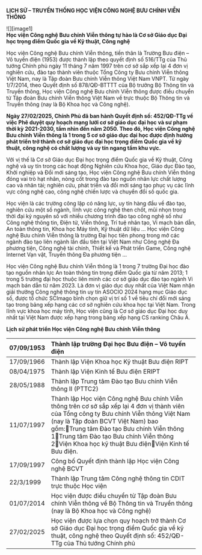 **LỊCH SỬ – TRUYỀN THỐNG HỌC VIỆN CÔNG NGHỆ BƯU CHÍNH VIỄN THÔNG**

![][image1]  
**Học viện Công nghệ Bưu chính Viễn thông tự hào là Cơ sở Giáo dục Đại học trọng điểm Quốc gia về Kỹ thuật, Công nghệ**

Học viện Công nghệ Bưu chính Viễn thông, tiền thân là Trường Bưu điện – Vô tuyến điện (1953) được thành lập theo quyết định số 516/TTg của Thủ tướng Chính phủ ngày 11 tháng 7 năm 1997 trên cơ sở sắp xếp lại 4 đơn vị nghiên cứu, đào tạo thành viên thuộc Tổng Công ty Bưu chính Viễn thông Việt Nam, nay là Tập đoàn Bưu chính Viễn thông Việt Nam VNPT. Từ ngày 1/7/2014, theo Quyết định số 878/QĐ-BTTTT của Bộ trưởng Bộ Thông tin và Truyền thông, Học viện Công nghệ Bưu chính Viễn thông được điều chuyển từ Tập đoàn Bưu chính Viễn thông Việt Nam về trực thuộc Bộ Thông tin và Truyền thông (nay là Bộ Khoa học và Công nghệ).

**Ngày 27/02/2025, Chính Phủ đã ban hành Quyết định số: 452/QĐ-TTg về việc Phê duyệt quy hoạch mạng lưới cơ sở giáo dục đại học và sư phạm thời kỳ 2021-2030, tầm nhìn đến năm 2050\. Theo đó, Học viện Công nghệ Bưu chính Viễn thông là 1 trong 5 cơ sở giáo dục đại học được định hướng phát triển trở thành cơ sở giáo dục đại học trọng điểm Quốc gia về kỹ thuật, công nghệ có chất lượng và uy tín ngang tầm khu vực.**

Với vị thế là Cơ sở Giáo dục Đại học trọng điểm Quốc gia về Kỹ thuật, Công nghệ và uy tín trong các hoạt động Nghiên cứu Khoa học, Giáo dục Đào tạo, Khởi nghiệp và Đổi mới sáng tạo, Học viện Công nghệ Bưu chính Viễn thông đóng vai trò hạt nhân, nòng cốt trong đào tạo nguồn nhân lực chất lượng cao và nhân tài; nghiên cứu, phát triển và đổi mới sáng tạo phục vụ các lĩnh vực công nghệ cao, công nghệ chiến lược và chuyển đổi số quốc gia.

Học viện là các trường công lập có năng lực, uy tín hàng đầu về đào tạo, nghiên cứu một số ngành, lĩnh vực công nghệ then chốt, mũi nhọn trong thời đại kỷ nguyên số với nhiều chương trình đào tạo công nghệ số như Công nghệ thông tin, Điện tử, Viễn thông, Trí tuệ nhân tạo, Vi mạch bán dẫn, An toàn thông tin, Khoa học Máy tính, Kỹ thuật dữ liệu …  Học viện Công nghệ Bưu chính Viễn thông là trường Đại học tiên phong trong mở các ngành đào tạo liên ngành lần đầu tiên tại Việt Nam như Công nghệ Đa phương tiện, Công nghệ tài chính, Thiết kế và Phát triển Game, Công nghệ Internet Vạn vật, Truyền thông Đa phương tiện …

Học viện Công nghệ Bưu chính Viễn thông là 1 trong 7 trường Đại học đào tạo nguồn nhân lực An toàn thông tin trọng điểm Quốc gia từ năm 2013; 1 trong 5 trường đại học thuộc liên minh các cơ sở giáo dục đào tạo ngành Vi mạch bán dẫn từ năm 2023\. Là đơn vị giáo dục duy nhất của Việt Nam nhận giải thưởng Công nghệ thông tin uy tín ASOCIO 2024 hạng mục Giáo dục số, được tổ chức SCImago bình chọn giữ vị trí số 1 về tiêu chí đổi mới sáng tạo trong bảng xếp hạng các cơ sở nghiên cứu khoa học tại Việt Nam. Trong lĩnh vực khoa học máy tính, Học viện cũng là Cơ sở giáo dục Đại học duy nhất tại Việt Nam được xếp hạng trong bảng xếp hạng CS ranking Châu Á.

**Lịch sử phát triển Học viện Công nghệ Bưu chính Viễn thông**

| 07/09/1953 | Thành lập trường Đại học Bưu điện – Vô tuyến điện |
| :---- | :---- |
| 17/09/1966 | Thành lập Viện Khoa học Kỹ thuật Bưu điện RIPT |
| 08/04/1975 | Thành lập Viện Kinh tế Bưu điện ERIPT |
| 28/05/1988 | Thành lập Trung tâm Đào tạo Bưu chính Viễn thông II (PTTC2) |
| 11/07/1997 | Thành lập Học viện Công nghệ Bưu chính Viễn thông trên cơ sở sắp xếp lại 4 đơn vị thành viên của Tổng công ty Bưu chính Viễn thông Việt Nam (nay là Tập đoàn BCVT Việt Nam) bao gồm:Trung tâm Đào tạo Bưu chính Viễn thông 1Trung tâm Đào tạo Bưu chính Viễn thông 2Viện Khoa học kỹ thuật Bưu điệnViện Kinh tế Bư­u điện. |
| 17/09/1997 | Công bố Quyết định thành lập Học viện Công nghệ BCVT |
| 22/3/1999 | Thành lập Trung tâm Công nghệ thông tin CDIT trực thuộc Học viện |
| 01/07/2014 | Học viện được điều chuyển từ Tập đoàn Bưu chính Viễn thông về Bộ Thông tin và Truyền thông (nay là Bộ Khoa học và Công nghệ) |
| 27/02/2025 | Học viện được lựa chọn quy hoạch trở thành Cơ sở Giáo dục Đại học trọng điểm Quốc gia về kỹ thuật, công nghệ theo Quyết định số: 452/QĐ-TTg của Thủ tướng Chính phủ |

